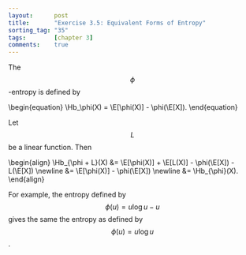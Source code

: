 ```yaml
---
layout:      post
title:       "Exercise 3.5: Equivalent Forms of Entropy"
sorting_tag: "35"
tags:        [chapter 3]
comments:    true
---
```


The $$\phi$$-entropy is defined by

\begin{equation}
    \Hb_\phi(X) = \E[\phi(X)] - \phi(\E[X]).
\end{equation}

Let $$L$$ be a linear function.
Then

\begin{align}
    \Hb_{\phi + L}(X)
    &= \E[\phi(X)] + \E[L(X)] - \phi(\E[X]) - L(\E[X]) \newline
    &= \E[\phi(X)] - \phi(\E[X]) \newline
    &= \Hb_{\phi}(X).
\end{align}

For example, the entropy defined by $$\phi(u) = u \log u - u$$ gives the same the entropy as defined by $$\phi(u) = u \log u$$.
